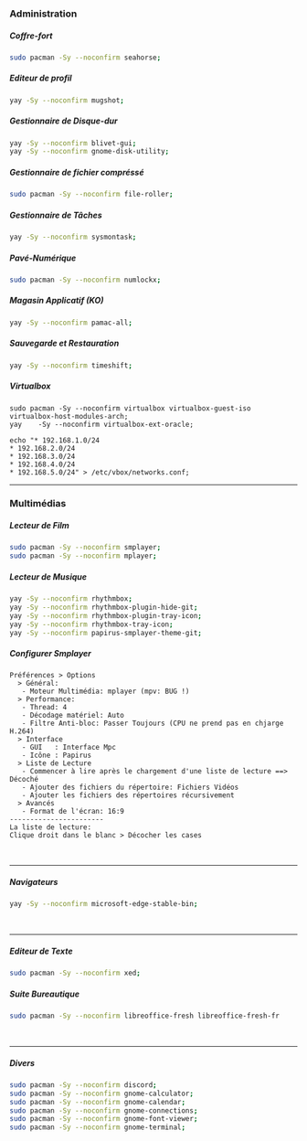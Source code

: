 ### Administration
##### Coffre-fort
```bash
sudo pacman -Sy --noconfirm seahorse;
```
##### Editeur de profil
```bash
yay -Sy --noconfirm mugshot;
```
##### Gestionnaire de Disque-dur
```bash
yay -Sy --noconfirm blivet-gui;
yay -Sy --noconfirm gnome-disk-utility;
```
##### Gestionnaire de fichier compréssé
```bash
sudo pacman -Sy --noconfirm file-roller;
```
##### Gestionnaire de Tâches
```bash
yay -Sy --noconfirm sysmontask;
```

##### Pavé-Numérique
```bash
sudo pacman -Sy --noconfirm numlockx;
```
##### Magasin Applicatif (KO)
```bash
yay -Sy --noconfirm pamac-all;
```
##### Sauvegarde et Restauration
```bash
yay -Sy --noconfirm timeshift;
```
##### Virtualbox
```
sudo pacman -Sy --noconfirm virtualbox virtualbox-guest-iso virtualbox-host-modules-arch;
yay    -Sy --noconfirm virtualbox-ext-oracle;

echo "* 192.168.1.0/24
* 192.168.2.0/24
* 192.168.3.0/24
* 192.168.4.0/24
* 192.168.5.0/24" > /etc/vbox/networks.conf;
```

------------------------------------------------------------------------------------------------------------------
### Multimédias
##### Lecteur de Film
```bash
sudo pacman -Sy --noconfirm smplayer;
sudo pacman -Sy --noconfirm mplayer;
```
##### Lecteur de Musique
```bash
yay -Sy --noconfirm rhythmbox;
yay -Sy --noconfirm rhythmbox-plugin-hide-git;
yay -Sy --noconfirm rhythmbox-plugin-tray-icon;
yay -Sy --noconfirm rhythmbox-tray-icon;
yay -Sy --noconfirm papirus-smplayer-theme-git;
```
##### Configurer Smplayer
```
Préférences > Options
  > Général:
   - Moteur Multimédia: mplayer (mpv: BUG !)
  > Performance:
   - Thread: 4
   - Décodage matériel: Auto
   - Filtre Anti-bloc: Passer Toujours (CPU ne prend pas en chjarge H.264)
  > Interface
   - GUI   : Interface Mpc 
   - Icône : Papirus
  > Liste de Lecture
   - Commencer à lire après le chargement d'une liste de lecture ==> Décoché
   - Ajouter des fichiers du répertoire: Fichiers Vidéos
   - Ajouter les fichiers des répertoires récursivement
  > Avancés
   - Format de l'écran: 16:9
-----------------------
La liste de lecture:
Clique droit dans le blanc > Décocher les cases
```
<br />

------------------------------------------------------------------------------------------------------------------
##### Navigateurs
```bash
yay -Sy --noconfirm microsoft-edge-stable-bin;
```
<br />

------------------------------------------------------------------------------------------------------------------
##### Editeur de Texte
```bash
sudo pacman -Sy --noconfirm xed;
```

##### Suite Bureautique
```bash
sudo pacman -Sy --noconfirm libreoffice-fresh libreoffice-fresh-fr
```
<br />

------------------------------------------------------------------------------------------------------------------

##### Divers
```bash
sudo pacman -Sy --noconfirm discord;
sudo pacman -Sy --noconfirm gnome-calculator;
sudo pacman -Sy --noconfirm gnome-calendar;
sudo pacman -Sy --noconfirm gnome-connections;
sudo pacman -Sy --noconfirm gnome-font-viewer;
sudo pacman -Sy --noconfirm gnome-terminal;
```
<br />
